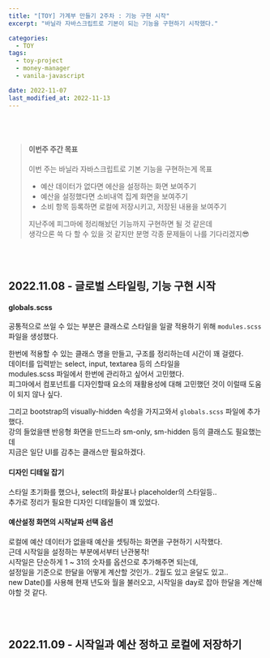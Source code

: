 ```yaml
---
title: "[TOY] 가계부 만들기 2주차 : 기능 구현 시작"
excerpt: "바닐라 자바스크립트로 기본이 되는 기능을 구현하기 시작했다."

categories:
  - TOY
tags:
  - toy-project
  - money-manager
  - vanila-javascript

date: 2022-11-07
last_modified_at: 2022-11-13
---
```


<br><br>

> #### 이번주 주간 목표
>
> 이번 주는 바닐라 자바스크립트로 기본 기능을 구현하는게 목표
>
> - 예산 데이터가 없다면 에산을 설정하는 화면 보여주기
> - 예산을 설정했다면 소비내역 집계 화면을 보여주기
> - 소비 항목 등록하면 로컬에 저장시키고, 저장된 내용을 보여주기
>
> 지난주에 피그마에 정리해놨던 기능까지 구현하면 될 것 같은데<br>
> 생각으론 쓱 다 할 수 있을 것 같지만 분명 각종 문제들이 나를 기다리겠지😎

<br><br>

## 2022.11.08 - 글로벌 스타일링, 기능 구현 시작

#### globals.scss

공통적으로 쓰일 수 있는 부분은 클래스로 스타일을 일괄 적용하기 위해 `modules.scss` 파일을 생성했다.

한번에 적용할 수 있는 클래스 명을 만들고, 구조를 정리하는데 시간이 꽤 걸렸다.<br>
데이터를 입력받는 select, input, textarea 등의 스타일을<br>
modules.scss 파일에서 한번에 관리하고 싶어서 고민했다.<br>
피그마에서 컴포넌트를 디자인할때 요소의 재활용성에 대해 고민했던 것이 이럴때 도움이 되지 않나 싶다.

그리고 bootstrap의 visually-hidden 속성을 가지고와서 `globals.scss` 파일에 추가했다.<br>
강의 들었을땐 반응형 화면을 만드느라 sm-only, sm-hidden 등의 클래스도 필요했는데<br>
지금은 일단 UI를 감추는 클래스만 필요하겠다.

#### 디자인 디테일 잡기

스타일 초기화를 했으나, select의 화살표나 placeholder의 스타일등..<br>
추가로 정리가 필요한 디자인 디테일들이 꽤 있었다.

#### 예산설정 화면의 시작날짜 선택 옵션

로컬에 예산 데이터가 없을때 예산을 셋팅하는 화면을 구현하기 시작했다.<br>
근데 시작일을 설정하는 부분에서부터 난관봉착!<br>
시작일은 단순하게 1 ~ 31의 숫자를 옵션으로 추가해주면 되는데,<br>
설정일을 기준으로 한달을 어떻게 계산할 것인가.. 2월도 있고 윤달도 있고..<br>
new Date()를 사용해 현재 년도와 월을 불러오고, 시작일을 day로 잡아 한달을 계산해야할 것 같다.

<br><br>

## 2022.11.09 - 시작일과 예산 정하고 로컬에 저장하기
